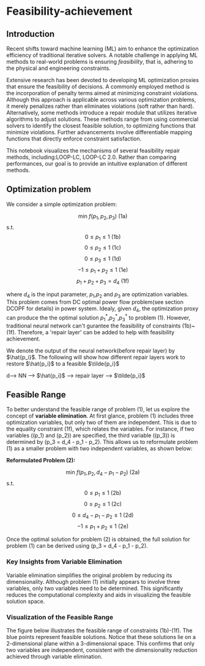 # Feasibility-achievement
## Introduction

Recent shifts toward machine learning (ML) aim to enhance the optimization efficiency of traditional iterative solvers. A notable challenge in applying ML methods to real-world problems is ensuring *feasibility*, that is, adhering to the physical and engineering constraints. 

Extensive research has been devoted to developing ML optimization proxies that ensure the feasibility of decisions. A commonly employed method is the incorporation of penalty terms aimed at minimizing constraint violations. Although this approach is applicable across various optimization problems, it merely penalizes rather than eliminates violations (soft rather than hard). Alternatively, some methods introduce a repair module that utilizes iterative algorithms to adjust solutions. These methods range from using commercial solvers to identify the closest feasible solution, to optimizing functions that minimize violations. Further advancements involve differentiable mapping functions that directly enforce constraint satisfaction.

This notebook visualizes the mechanisms of several feasibility repair methods, including:LOOP-LC, LOOP-LC 2.0. Rather than comparing performances, our goal is to provide an intuitive explanation of different methods.

## Optimization problem

We consider a simple optimization problem:

$$ \text{min } f(p_1,p_2,p_3) \text{  (1a)}$$
s.t. $$ 0\leq p_1\leq 1 \text{  (1b)}$$
$$ 0\leq p_2\leq 1 \text{  (1c)}$$
$$ 0\leq p_3\leq 1 \text{  (1d)}$$
$$ -1\leq p_1+p_2 \leq 1 \text{  (1e)}$$
$$ p_1+p_2+p_3=d_4 \text{  (1f)}$$


where $d_4$ is the input parameter, $p_1$,$p_2$ and $p_3$ are optimization variables. This problem comes from DC optimal power flow problem(see section DCOPF for details) in power system.
Idealy, given $d_4$, the optimization proxy can produce the the optimal solution ${p_1}^*$,${p_2}^*$,${p_3}^*$ to problem (1). However, traditional neural network can't gurantee the feasibility of constraints (1b)~(1f). Therefore, a 'repair layer' can be added to help with feasibility achievement.

We denote the output of the neural network(before repair layer) by $\hat{p_i}$. The following will show how different repair layers work to restore $\hat{p_i}$ to a feasible $\tilde{p_i}$

d--> NN --> $\hat{p_i}$ --> repair layer --> $\tilde{p_i}$

## Feasible Range

To better understand the feasible range of problem (1), let us explore the concept of **variable elimination**. At first glance, problem (1) includes three optimization variables, but only two of them are independent. This is due to the equality constraint (1f), which relates the variables. For instance, if two variables (\(p_1\) and \(p_2\)) are specified, the third variable (\(p_3\)) is determined by \(p_3 = d_4 - p_1 - p_2\). This allows us to reformulate problem (1) as a smaller problem with two independent variables, as shown below:

**Reformulated Problem (2):**

$$ \text{min } f(p_1,p_2,d_4-p_1-p_2) \text{  (2a)}$$
s.t. $$ 0\leq p_1\leq 1 \text{  (2b)}$$
$$ 0\leq p_2\leq 1 \text{  (2c)}$$
$$ 0\leq d_4-p_1-p_2\leq 1 \text{  (2d)}$$
$$ -1\leq p_1+p_2 \leq 1 \text{  (2e)}$$

Once the optimal solution for problem (2) is obtained, the full solution for problem (1) can be derived using \(p_3 = d_4 - p_1 - p_2\).

### Key Insights from Variable Elimination

Variable elimination simplifies the original problem by reducing its dimensionality. Although problem (1) initially appears to involve three variables, only two variables need to be determined. This significantly reduces the computational complexity and aids in visualizing the feasible solution space.

### Visualization of the Feasible Range

The figure below illustrates the feasible range of constraints (1b)-(1f). The blue points represent feasible solutions. Notice that these solutions lie on a 2-dimensional plane within a 3-dimensional space. This confirms that only two variables are independent, consistent with the dimensionality reduction achieved through variable elimination.



